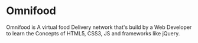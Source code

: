 # Omnifood
Omnifood is A virtual food Delivery network that's build by a Web Developer to learn the Concepts of HTML5, CSS3, JS and frameworks like jQuery.

